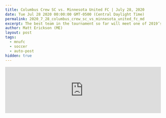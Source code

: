```yaml
---
title: Columbus Crew SC vs. Minnesota United FC | July 28, 2020
date: Tue Jul 28 2020 00:00:00 GMT-0500 (Central Daylight Time)
permalink: 2020_7_28_columbus_crew_sc_vs_minnesota_united_fc_md
excerpt: The best team in the tournament so far will meet one of 2019’s most improved outfits in what should prove to be an intriguing matchup between two teams that will feel like they have a real shot at the title. The so-far-dominant Crew (4W-0L-1D) may be favorites, but Adrian Heath’s Minnesota (3W-0L-2D) have shown time and again over the last year that they are not to be counted out.
author: Matt Erickson (ME)
layout: post
tags:
  - mnufc
  - soccer
  - auto-post
hidden: true
---
```

<div class='soccer-video-wrapper'>
    <iframe class='soccer-video' width='100%' height='auto' frameborder='0' allowfullscreen src='https://www.mnufc.com/iframe-video?brightcove_id=6176085067001&brightcove_player_id=default&brightcove_account_id=5534894110001'></iframe>
  </div>